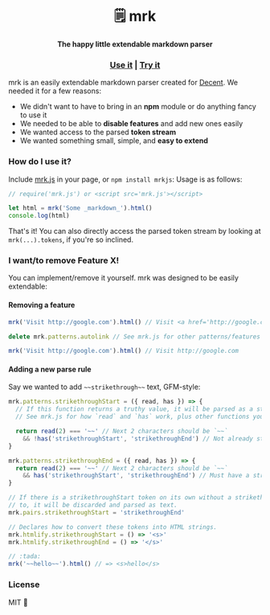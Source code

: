 <h1 align='center'> 🗒️ mrk </h1>

<div align='center'>
  <strong> The happy little extendable markdown parser </strong>
</div>

<div align='center'>
  <h3>
    <a href='https://github.com/heyitsmeuralex/mrk#how-do-i-use-it'>Use it</a>
    |
    <a href='https://heyitsmeuralex.github.io/mrk'>Try it</a>
  </h3>
</div>

mrk is an easily extendable markdown parser created for [Decent](https://github.com/towerofnix/decent). We needed it
for a few reasons:

* We didn't want to have to bring in an **npm** module or do anything fancy to use it
* We needed to be able to **disable features** and add new ones easily
* We wanted access to the parsed **token stream**
* We wanted something small, simple, and **easy to extend**

### How do I use it?

Include [mrk.js](mrk.js) in your page, or `npm install mrkjs`:
Usage is as follows:

```js
// require('mrk.js') or <script src='mrk.js'></script>

let html = mrk('Some _markdown_').html()
console.log(html)
```

That's it! You can also directly access the parsed token stream by looking at `mrk(...).tokens`, if you're so inclined.

### I want/to remove Feature X!

You can implement/remove it yourself. mrk was designed to be easily extendable:

#### Removing a feature

```js
mrk('Visit http://google.com').html() // Visit <a href='http://google.com'>http://google.com</a>

delete mrk.patterns.autolink // See mrk.js for other patterns/features you can remove

mrk('Visit http://google.com').html() // Visit http://google.com
```

#### Adding a new parse rule

Say we wanted to add `~~strikethrough~~` text, GFM-style:

```js
mrk.patterns.strikethroughStart = ({ read, has }) => {
  // If this function returns a truthy value, it will be parsed as a strikethroughStart token
  // See mrk.js for how `read` and `has` work, plus other functions you get access to.

  return read(2) === '~~' // Next 2 characters should be `~~`
    && !has('strikethroughStart', 'strikethroughEnd') // Not already strikethrough!
}

mrk.patterns.strikethroughEnd = ({ read, has }) => {
  return read(2) === '~~' // Next 2 characters should be `~~`
    && has('strikethroughStart', 'strikethroughEnd') // Must have a strikethroughStart before this token
}

// If there is a strikethroughStart token on its own without a strikethroughEnd token to be paired
// to, it will be discarded and parsed as text.
mrk.pairs.strikethroughStart = 'strikethroughEnd'

// Declares how to convert these tokens into HTML strings.
mrk.htmlify.strikethroughStart = () => '<s>'
mrk.htmlify.strikethroughEnd = () => '</s>'

// :tada:
mrk('~~hello~~').html() // => <s>hello</s>
```

### License

MIT :tada:
